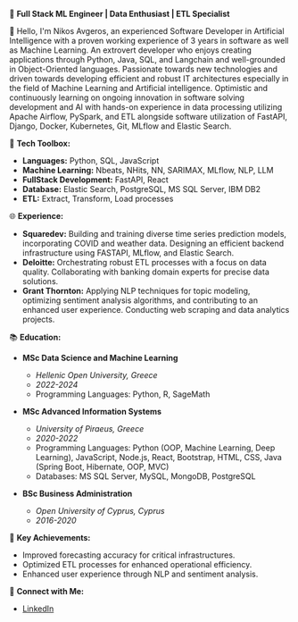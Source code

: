 🚀 **Full Stack ML Engineer | Data Enthusiast | ETL Specialist**

👋 Hello, I'm Nikos Avgeros, an experienced Software Developer in Artificial Intelligence with a proven working experience of 3 years in software as well as Machine Learning. An extrovert developer who enjoys creating applications through Python, Java, SQL, and Langchain and well-grounded in Object-Oriented languages. Passionate towards new technologies and driven towards developing efficient and robust IT architectures especially in the field of Machine Learning and Artificial intelligence. Optimistic and continuously learning on ongoing innovation in software solving development and AI with hands-on experience in data processing utilizing Apache Airflow, PySpark, and ETL alongside software utilization of FastAPI, Django, Docker, Kubernetes, Git, MLflow and Elastic Search.

🔧 **Tech Toolbox:**
   - **Languages:** Python, SQL, JavaScript
   - **Machine Learning:** Nbeats, NHits, NN, SARIMAX, MLflow, NLP, LLM
   - **FullStack Development:** FastAPI, React
   - **Database:** Elastic Search, PostgreSQL, MS SQL Server, IBM DB2
   - **ETL:** Extract, Transform, Load processes

🌐 **Experience:**
   - **Squaredev:** Building and training diverse time series prediction models, incorporating COVID and weather data. Designing an efficient backend infrastructure using FASTAPI, MLflow, and Elastic Search.
   - **Deloitte:** Orchestrating robust ETL processes with a focus on data quality. Collaborating with banking domain experts for precise data solutions.
   - **Grant Thornton:** Applying NLP techniques for topic modeling, optimizing sentiment analysis algorithms, and contributing to an enhanced user experience. Conducting web scraping and data analytics projects.

📚 **Education:**
   - **MSc Data Science and Machine Learning**
     - *Hellenic Open University, Greece*
     - *2022-2024*
     - Programming Languages: Python, R, SageMath

   - **MSc Advanced Information Systems**  
     - *University of Piraeus, Greece*  
     - *2020-2022*  
     - Programming Languages: Python (OOP, Machine Learning, Deep Learning), JavaScript, Node.js, React, Bootstrap, HTML, CSS, Java (Spring Boot, Hibernate, OOP, MVC)  
     - Databases: MS SQL Server, MySQL, MongoDB, PostgreSQL

   - **BSc Business Administration**  
     - *Open University of Cyprus, Cyprus*  
     - *2016-2020*
       
🌟 **Key Achievements:**
   - Improved forecasting accuracy for critical infrastructures.
   - Optimized ETL processes for enhanced operational efficiency.
   - Enhanced user experience through NLP and sentiment analysis.

🔗 **Connect with Me:**
   - [LinkedIn](https://www.linkedin.com/in/nikos-avgeros/)
